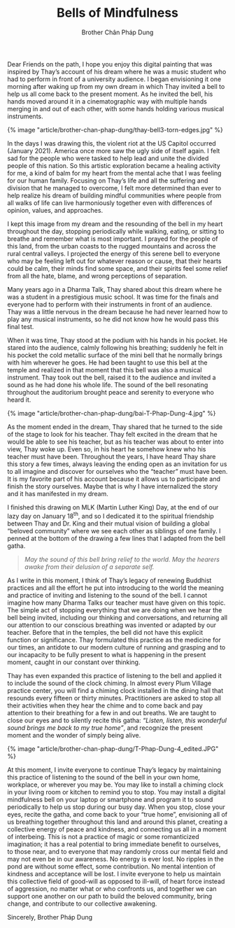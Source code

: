 ﻿---
title: Bells of Mindfulness
author: Brother Chân Pháp Dung
---
<!-- Jan.27th, 2021 -->
Dear Friends on the path, I hope you enjoy this digital painting that was inspired by Thay’s account of his dream where he was a music student who had to perform in front of a university audience. I began envisioning it one morning after waking up from my own dream in which Thay invited a bell to help us all come back to the present moment. As he invited the bell, his hands moved around it in a cinematographic way with multiple hands merging in and out of each other, with some hands holding various musical instruments. 

{% image "article/brother-chan-phap-dung/thay-bell3-torn-edges.jpg" %}

In the days I was drawing this, the violent riot at the US Capitol occurred (January 2021). America once more saw the ugly side of itself again. I felt sad for the people who were tasked to help lead and unite the divided people of this nation. So this artistic exploration became a healing activity for me, a kind of balm for my heart from the mental ache that I was feeling for our human family. Focusing on Thay’s life and all the suffering and division that he managed to overcome, I felt more determined than ever to help realize his dream of building mindful communities where people from all walks of life can live harmoniously together even with differences of opinion, values, and approaches.

I kept this image from my dream and the resounding of the bell in my heart throughout the day, stopping periodically while walking, eating, or sitting to breathe and remember what is most important. I prayed for the people of this land, from the urban coasts to the rugged mountains and across the rural central valleys. I projected the energy of this serene bell to everyone who may be feeling left out for whatever reason or cause, that their hearts could be calm, their minds find some space, and their spirits feel some relief from all the hate, blame, and wrong perceptions of separation.  

Many years ago in a Dharma Talk, Thay shared about this dream where he was a student in a prestigious music school. It was time for the finals and everyone had to perform with their instruments in front of an audience. Thay was a little nervous in the dream because he had never learned how to play any musical instruments, so he did not know how he would pass this final test.  

When it was time, Thay stood at the podium with his hands in his pocket. He stared into the audience, calmly following his breathing; suddenly he felt in his pocket the cold metallic surface of the mini bell that he normally brings with him wherever he goes. He had been taught to use this bell at the temple and realized in that moment that this bell was also a musical instrument. Thay took out the bell, raised it to the audience and invited a sound as he had done his whole life. The sound of the bell resonating throughout the auditorium brought peace and serenity to everyone who heard it.

{% image "article/brother-chan-phap-dung/bai-T-Phap-Dung-4.jpg" %}

As the moment ended in the dream, Thay shared that he turned to the side of the stage to look for his teacher. Thay felt excited in the dream that he would be able to see his teacher, but as his teacher was about to enter into view, Thay woke up. Even so, in his heart he somehow knew who his teacher must have been. Throughout the years, I have heard Thay share this story a few times, always leaving the ending open as an invitation for us to all imagine and discover for ourselves who the “teacher” must have been. It is my favorite part of his account because it allows us to participate and finish the story ourselves. Maybe that is why I have internalized the story and it has manifested in my dream.  

I finished this drawing on MLK (Martin Luther King) Day, at the end of our lazy day on January 18<sup>th</sup>, and so I dedicated it to the spiritual friendship between Thay and Dr. King and their mutual vision of building a global “beloved community” where we see each other as siblings of one family.  I penned at the bottom of the drawing a few lines that I adapted from the bell gatha.

> *May the sound of this bell bring relief to the world. 
May the hearers awake from their delusion of a separate self.*

As I write in this moment, I think of Thay’s legacy of renewing Buddhist practices and all the effort he put into introducing to the world the meaning and practice of inviting and listening to the sound of the bell. I cannot imagine how many Dharma Talks our teacher must have given on this topic. The simple act of stopping everything that we are doing when we hear the bell being invited, including our thinking and conversations, and returning all our attention to our conscious breathing was invented or adapted by our teacher. Before that in the temples, the bell did not have this explicit function or significance. Thay formulated this practice as the medicine for our times, an antidote to our modern culture of running and grasping and to our incapacity to be fully present to what is happening in the present moment, caught in our constant over thinking. 

Thay has even expanded this practice of listening to the bell and applied it to include the sound of the clock chiming. In almost every Plum Village practice center, you will find a chiming clock installed in the dining hall that resounds every fifteen or thirty minutes. Practitioners are asked to stop all their activities when they hear the chime and to come back and pay attention to their breathing for a few in and out breaths. We are taught to close our eyes and to silently recite this gatha: *“Listen, listen, this wonderful sound brings me back to my true home”*, and recognize the present moment and the wonder of simply being alive.

{% image "article/brother-chan-phap-dung/T-Phap-Dung-4_edited.JPG" %}

At this moment, I invite everyone to continue Thay’s legacy by maintaining this practice of listening to the sound of the bell in your own home, workplace, or wherever you may be. You may like to install a chiming clock in your living room or kitchen to remind you to stop. You may install a digital mindfulness bell on your laptop or smartphone and program it to sound periodically to help us stop during our busy day. When you stop, close your eyes, recite the gatha, and come back to your “true home”, envisioning all of us breathing together throughout this land and around this planet, creating a collective energy of peace and kindness, and connecting us all in a moment of interbeing. This is not a practice of magic or some romanticized imagination; it has a real potential to bring immediate benefit to ourselves, to those near, and to everyone that may randomly cross our mental field and may not even be in our awareness. No energy is ever lost. No ripples in the pond are without some effect, some contribution. No mental intention of kindness and acceptance will be lost. I invite everyone to help us maintain this collective field of good-will as opposed to ill-will, of heart force instead of aggression, no matter what or who confronts us, and together we can support one another on our path to build the beloved community, bring change, and contribute to our collective awakening.

Sincerely, Brother Pháp Dung